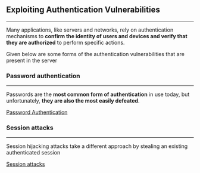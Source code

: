 ## Exploiting Authentication Vulnerabilities
---
Many applications, like servers and networks, rely on authentication mechanisms to **confirm the identity of users and devices and verify that they are authorized** to perform specific actions.

Given below are some forms of the authentication vulnerabilities that are present in the server 

### Password authentication
---
Passwords are the **most common form of authentication** in use today, but unfortunately, **they are also the most easily defeated**. 

[Password Authentication](Password%20Authentication.md)

### Session attacks 
---
Session hijacking attacks take a different approach by stealing an existing authenticated session

[Session attacks](Session%20attacks.md)